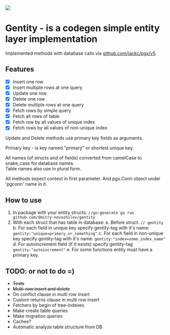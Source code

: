 ![](https://img.shields.io/static/v1?label=Coverage&message=82.5%&color=green)

# Gentity - is a codegen simple entity layer implementation 

Implemented methods with database calls via [github.com/jackc/pgx/v5](https://github.com/jackc/pgx)

## Features

- [x] Insert one row
- [x] Insert multiple rows at one query
- [x] Update one row
- [x] Delete one row
- [x] Delete multiple rows at one query
- [x] Fetch rows by simple query
- [x] Fetch all rows of table
- [x] Fetch row by all values of unique index
- [x] Fetch rows by all values of non-unique index

Update and Delete methods use primary key fields as arguments.

Primary key - is key named "primary" or shortest unique key.

All names (of structs and of fields) converted from camelCase to snake_case for database names.  
Table names also use in plural form.

All methods expect context in first parameter. And pgx.Conn object under 'pgconn' name in it.

## How to use

1. In package with your entity structs: `//go:generate go run github.com/dmitry-novozhilov/gentity`
2. With each struct that has table in database:
  a. Before struct: `// gentity`
  b. For each field in unique key specify gentity-tag with it's name: `gentity:"unique=primary_or_something"`
  c. For each field in non-unique key specify gentity-tag with it's name: `gentity:"index=some_index_name"`
  d. For autoincrement field (if it exists) specify gentity-tag `gentity:"autoincrement"`
  e. For some functions entity must have a primary key.

## TODO: or not to do =)

* ~~Tests~~
* ~~Multi-row insert and delete~~
* On conflict clause in multi row insert
* Custom returns clause in multi row insert
* Fetchers by begin of tree-indexes
* Make create table queries
* Make migration queries
* Caches?
* Automatic analyze table structure from DB
